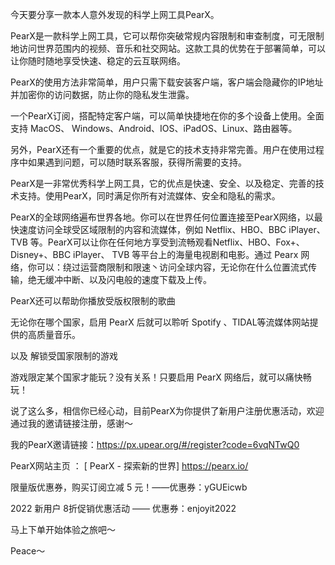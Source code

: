 今天要分享一款本人意外发现的科学上网工具PearX。

PearX是一款科学上网工具，它可以帮你突破常规内容限制和审查制度，可无限制地访问世界范围内的视频、音乐和社交网站。这款工具的优势在于部署简单，可以让你随时随地享受快速、稳定的云互联网络。

PearX的使用方法非常简单，用户只需下载安装客户端，客户端会隐藏你的IP地址并加密你的访问数据，防止你的隐私发生泄露。

一个PearX订阅，搭配特定客户端，可以简单快捷地在你的多个设备上使用。全面支持 MacOS、 Windows、Android、IOS、iPadOS、Linux、路由器等。

另外，PearX还有一个重要的优点，就是它的技术支持非常完善。用户在使用过程序中如果遇到问题，可以随时联系客服，获得所需要的支持。

PearX是一非常优秀科学上网工具，它的优点是快速、安全、以及稳定、完善的技术支持。使用PearX，同时满足你所有对流媒体、安全和隐私的需求。

PearX的全球网络遍布世界各地。你可以在世界任何位置连接至PearX网络，以最快速度访问全球受区域限制的内容和流媒体，例如 Netflix、HBO、BBC iPlayer、TVB 等。PearX可以让你在任何地方享受到流畅观看Netflix、HBO、Fox+、Disney+、BBC iPlayer、 TVB 等平台上的海量电视剧和电影。通过 Pearx 网络，你可以：绕过运营商限制和限速丶访问全球内容，无论你在什么位置流式传输，绝无缓冲中断、以及闪电般的速度下载及上传。



PearX还可以帮助你播放受版权限制的歌曲

无论你在哪个国家，启用 PearX 后就可以聆听 Spotify 、TIDAL等流媒体网站提供的高质量音乐。

以及 解锁受国家限制的游戏

游戏限定某个国家才能玩？没有关系！只要启用 PearX 网络后，就可以痛快畅玩！



说了这么多，相信你已经心动，目前PearX为你提供了新用户注册优惠活动，欢迎通过我的邀请链接注册，感谢～

我的PearX邀请链接：https://px.upear.org/#/register?code=6vqNTwQ0

PearX网站主页 ： [ PearX - 探索新的世界]  https://pearx.io/

限量版优惠券，购买订阅立减 5 元！——优惠券：yGUEicwb

2022 新用户 8折促销优惠活动 —— 优惠券：enjoyit2022

马上下单开始体验之旅吧～

Peace～

